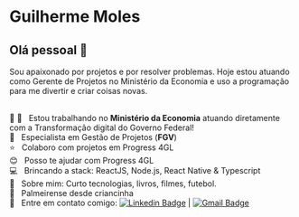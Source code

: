 # Guilherme Moles

## Olá pessoal 👋
Sou apaixonado por projetos e por resolver problemas.
Hoje estou atuando como Gerente de Projetos no Ministério da Economia e uso a programação para me divertir e criar coisas novas.

 <br/>:white_heart: 💙  &nbsp; Estou trabalhando no **Ministério da Economia** atuando diretamente com a Transformação digital do Governo Federal!
 <br/> :scroll: &nbsp; Especialista em Gestão de Projetos (**FGV**)
 <br/> :star: &nbsp; Colaboro com projetos em Progress 4GL
 <br/> :blush: &nbsp; Posso te ajudar com Progress 4GL
 <br/> :computer: &nbsp; Brincando a stack: ReactJS, Node.js, React Native & Typescript
 <br/> 💬  &nbsp; Sobre mim: Curto tecnologias, livros, filmes, futebol.
 <br/> :pig: &nbsp; Palmeirense desde criancinha
 <br/> :email: &nbsp; Entre em contato comigo: [![Linkedin Badge](https://img.shields.io/badge/-GuilhermeMoles-blue?style=flat-square&logo=Linkedin&logoColor=white&link=https://www.linkedin.com/in/t/)](https://br.linkedin.com/in/guilhermemoles) 
| 
[![Gmail Badge](https://img.shields.io/badge/-guilherme.moles@gmail.com-c14438?style=flat-square&logo=Gmail&logoColor=white&link=mailto:guilherme.moles@gmail.com)](mailto:guilherme.moles@gmail.com)
